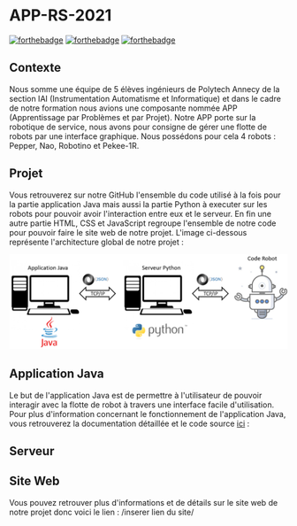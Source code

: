 # APP-RS-2021

[![forthebadge](https://forthebadge.com/images/badges/made-with-python.svg)](https://github.com/APP-RS-2019/APP-RS-2021/tree/master/Serveur_Python)  [![forthebadge](https://forthebadge.com/images/badges/made-with-java.svg)](https://github.com/APP-RS-2019/APP-RS-2021/tree/master/Application_Java) [![forthebadge](https://forthebadge.com/images/badges/uses-html.svg)](http://forthebadge.com)

## Contexte

Nous somme une équipe de 5 élèves ingénieurs de Polytech Annecy de la section IAI (Instrumentation Automatisme et Informatique)
et dans le cadre de notre formation nous avions une composante nommée APP (Apprentissage par Problèmes et par Projet).
Notre APP porte sur la robotique de service, nous avons pour consigne de gérer une flotte
de robots par une interface graphique. Nous possédons pour cela 4 robots : Pepper, Nao, Robotino et Pekee-1R.

## Projet

Vous retrouverez sur notre GitHub l'ensemble du code utilisé à la fois pour la partie application Java mais aussi 
la partie Python à executer sur les robots pour pouvoir avoir l'interaction entre eux et le serveur.
En fin une autre partie HTML, CSS et JavaScript regroupe l'ensemble de notre code pour pouvoir faire le site web de notre projet.
L'image ci-dessous représente l'architecture global de notre projet :

![Architecture](/Illustrations_doc/Architecture.PNG)

## Application Java

Le but de l'application Java est de permettre à l'utilisateur de pouvoir interagir avec la flotte de robot à travers une interface facile d'utilisation.
Pour plus d'information concernant le fonctionnement de l'application Java, vous retrouverez la documentation détaillée et le code source [ici](https://github.com/APP-RS-2019/APP-RS-2021/tree/master/Application_Java) :

## Serveur

## Site Web

Vous pouvez retrouver plus d'informations et de détails sur le site web de notre projet donc voici le lien :
/inserer lien du site/
